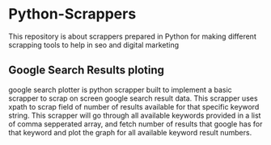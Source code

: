 # Python-Scrappers
This repository is about scrappers prepared in Python for making different scrapping tools to help in seo and digital marketing


## Google Search Results ploting
 google search plotter is python scrapper built to implement a basic scrapper to scrap on screen google search result data. This scrapper uses xpath to scrap field of number of results available for that specific keyword string. This scrapper will go through all available keywords provided in a list of comma sepperated array, and fetch number of results that google has for that keyword and plot the graph for all available keyword result numbers.
